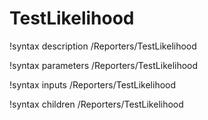 # TestLikelihood

!syntax description /Reporters/TestLikelihood

!syntax parameters /Reporters/TestLikelihood

!syntax inputs /Reporters/TestLikelihood

!syntax children /Reporters/TestLikelihood
